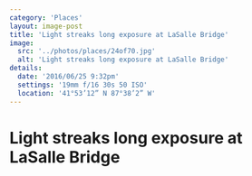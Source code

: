 ```yaml
---
category: 'Places'
layout: image-post
title: 'Light streaks long exposure at LaSalle Bridge'
image:
  src: '../photos/places/24of70.jpg'
  alt: 'Light streaks long exposure at LaSalle Bridge'
details:
  date: '2016/06/25 9:32pm'
  settings: '19mm f/16 30s 50 ISO'
  location: '41°53’12” N 87°38’2” W'
---
```

<h1 class="d-none">Light streaks long exposure at LaSalle Bridge</h1>